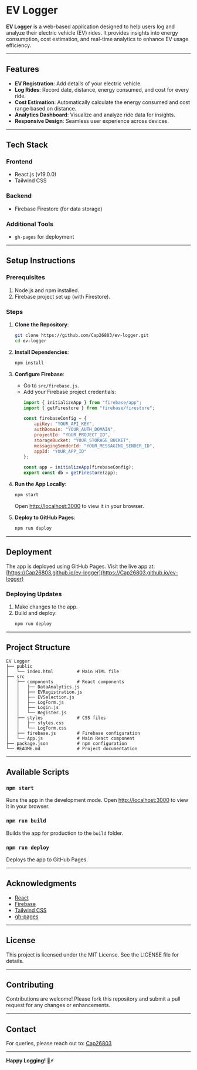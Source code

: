 # EV Logger

**EV Logger** is a web-based application designed to help users log and analyze their electric vehicle (EV) rides. It provides insights into energy consumption, cost estimation, and real-time analytics to enhance EV usage efficiency.

---

## Features

- **EV Registration**: Add details of your electric vehicle.
- **Log Rides**: Record date, distance, energy consumed, and cost for every ride.
- **Cost Estimation**: Automatically calculate the energy consumed and cost range based on distance.
- **Analytics Dashboard**: Visualize and analyze ride data for insights.
- **Responsive Design**: Seamless user experience across devices.

---

## Tech Stack

### Frontend
- React.js (v19.0.0)
- Tailwind CSS

### Backend
- Firebase Firestore (for data storage)

### Additional Tools
- `gh-pages` for deployment

---

## Setup Instructions

### Prerequisites
1. Node.js and npm installed.
2. Firebase project set up (with Firestore).

### Steps

1. **Clone the Repository**:
   ```bash
   git clone https://github.com/Cap26803/ev-logger.git
   cd ev-logger
   ```

2. **Install Dependencies**:
   ```bash
   npm install
   ```

3. **Configure Firebase**:
   - Go to `src/firebase.js`.
   - Add your Firebase project credentials:
     ```javascript
     import { initializeApp } from "firebase/app";
     import { getFirestore } from "firebase/firestore";

     const firebaseConfig = {
         apiKey: "YOUR_API_KEY",
         authDomain: "YOUR_AUTH_DOMAIN",
         projectId: "YOUR_PROJECT_ID",
         storageBucket: "YOUR_STORAGE_BUCKET",
         messagingSenderId: "YOUR_MESSAGING_SENDER_ID",
         appId: "YOUR_APP_ID"
     };

     const app = initializeApp(firebaseConfig);
     export const db = getFirestore(app);
     ```

4. **Run the App Locally**:
   ```bash
   npm start
   ```
   Open [http://localhost:3000](http://localhost:3000) to view it in your browser.

5. **Deploy to GitHub Pages**:
   ```bash
   npm run deploy
   ```

---

## Deployment

The app is deployed using GitHub Pages. Visit the live app at:
[https://Cap26803.github.io/ev-logger](https://Cap26803.github.io/ev-logger)

### Deploying Updates
1. Make changes to the app.
2. Build and deploy:
   ```bash
   npm run deploy
   ```

---

## Project Structure

```
EV Logger
├── public
│   └── index.html         # Main HTML file
├── src
│   ├── components         # React components
│   │   ├── DataAnalytics.js
│   │   ├── EVRegistration.js
│   │   ├── EVSelection.js
│   │   ├── LogForm.js
│   │   ├── Login.js
│   │   └── Register.js
│   ├── styles             # CSS files
│   │   ├── styles.css
│   │   └── LogForm.css
│   ├── firebase.js        # Firebase configuration
│   └── App.js             # Main React component
├── package.json           # npm configuration
└── README.md              # Project documentation
```

---

## Available Scripts

### `npm start`
Runs the app in the development mode. Open [http://localhost:3000](http://localhost:3000) to view it in your browser.

### `npm run build`
Builds the app for production to the `build` folder.

### `npm run deploy`
Deploys the app to GitHub Pages.

---

## Acknowledgments

- [React](https://reactjs.org/)
- [Firebase](https://firebase.google.com/)
- [Tailwind CSS](https://tailwindcss.com/)
- [gh-pages](https://github.com/tschaub/gh-pages)

---

## License

This project is licensed under the MIT License. See the LICENSE file for details.

---

## Contributing

Contributions are welcome! Please fork this repository and submit a pull request for any changes or enhancements.

---

## Contact

For queries, please reach out to:
[Cap26803](https://github.com/Cap26803)

---

**Happy Logging! 🚗⚡**